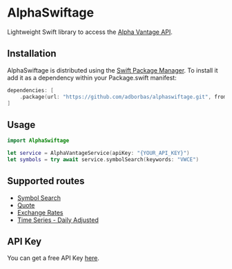 # AlphaSwiftage

Lightweight Swift library to access the [Alpha Vantage API](https://www.alphavantage.co/documentation/).

## Installation

AlphaSwiftage is distributed using the [Swift Package Manager](https://www.swift.org/documentation/package-manager/). To install it add it as a dependency within your Package.swift manifest:

```swift
dependencies: [
    .package(url: "https://github.com/adborbas/alphaswiftage.git", from: "0.1.0")
]
```

## Usage

```swift
import AlphaSwiftage

let service = AlphaVantageService(apiKey: "{YOUR_API_KEY}")
let symbols = try await service.symbolSearch(keywords: "VWCE")
```

## Supported routes

- [Symbol Search](https://www.alphavantage.co/documentation/#symbolsearch)
- [Quote](https://www.alphavantage.co/documentation/#latestprice)
- [Exchange Rates](https://www.alphavantage.co/documentation/#currency-exchange)
- [Time Series - Daily Adjusted](https://www.alphavantage.co/documentation/#dailyadj)

## API Key

You can get a free API Key [here](https://www.alphavantage.co/support/#api-key).
